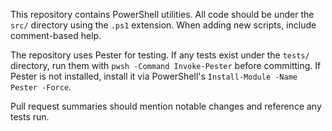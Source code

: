 This repository contains PowerShell utilities. All code should be under the `src/` directory using the `.ps1` extension. When adding new scripts, include comment-based help.

The repository uses Pester for testing. If any tests exist under the `tests/` directory, run them with `pwsh -Command Invoke-Pester` before committing. If Pester is not installed, install it via PowerShell's `Install-Module -Name Pester -Force`.

Pull request summaries should mention notable changes and reference any tests run.
